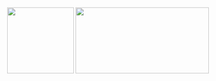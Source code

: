 <div align="center">
  <img height="150em" src="https://github-readme-stats.vercel.app/api?username=whorshe&show_icons=true&theme=radical&hide_title=true&card_width=300"/>
  <img style="margin-top: 10px;" height="150em" width="300" src="https://github-readme-stats.vercel.app/api/top-langs/?username=whorshe&layout=compact&theme=radical"/>
</div>
